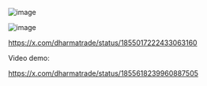 
![image](https://github.com/user-attachments/assets/a0a71d39-4158-4f33-8b60-6f4f7a36e421)

![image](https://github.com/user-attachments/assets/d41126f9-ad41-4bb2-802a-48f5db918c52)

https://x.com/dharmatrade/status/1855017222433063160

Video demo:

https://x.com/dharmatrade/status/1855618239960887505
